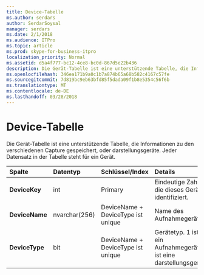 ```yaml
---
title: Device-Tabelle
ms.author: serdars
author: SerdarSoysal
manager: serdars
ms.date: 2/1/2018
ms.audience: ITPro
ms.topic: article
ms.prod: skype-for-business-itpro
localization_priority: Normal
ms.assetid: d5a4f777-bc12-4ce8-bc0d-867d5e22b436
description: Die Gerät-Tabelle ist eine unterstützende Tabelle, die Informationen zu den verschiedenen Capture gespeichert, oder darstellungsgeräte. Jeder Datensatz in der Tabelle steht für ein Gerät.
ms.openlocfilehash: 346ea171b9a0c1b7a874b65a68b582c4167c57fe
ms.sourcegitcommit: 7d819bc9eb63bfd85f5dada09f1b8e5354c56f6b
ms.translationtype: MT
ms.contentlocale: de-DE
ms.lasthandoff: 03/28/2018
---
```

# <a name="device-table"></a>Device-Tabelle
 
Die Gerät-Tabelle ist eine unterstützende Tabelle, die Informationen zu den verschiedenen Capture gespeichert, oder darstellungsgeräte. Jeder Datensatz in der Tabelle steht für ein Gerät.
  
|**Spalte**|**Datentyp**|**Schlüssel/Index**|**Details**|
|:-----|:-----|:-----|:-----|
|**DeviceKey** <br/> |int  <br/> |Primary  <br/> |Eindeutige Zahl, die dieses Gerät identifiziert.  <br/> |
|**DeviceName** <br/> |nvarchar(256)  <br/> |DeviceName + DeviceType ist unique  <br/> |Name des Aufnahmegeräts.  <br/> |
|**DeviceType** <br/> |bit  <br/> |DeviceName + DeviceType ist unique  <br/> |Gerätetyp. 1 ist ein Aufnahmegerät, 0 ist eine darstellungsgerät.  <br/> |
   

